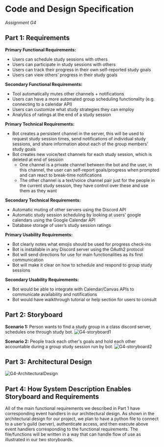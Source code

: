 # Code and Design Specification
_Assignment G4_

## Part 1: Requirements

**Primary Functional Requirements:** 
  * Users can schedule study sessions with others 
  * Users can participate in study sessions with others
  * Users can track their progress in their own self-reported study goals
  * Users can view others’ progress in their study goals

**Secondary Functional Requirements:** 
* Tool automatically mutes other channels + notifications
* Users can have a more automated group scheduling functionality (e.g. connecting to a calendar API)
* Users can customize what study strategies they can employ
* Analytics of ratings at the end of a study session

**Primary Technical Requirements:**
* Bot creates a persistent channel in the server, this will be used to request study session times, send notifications of individual study sessions, and share information about each of the group members’ study goals
* Bot creates new voice/text channels for each study session, which is deleted at end of session
  * One channel is a private channel between the bot and the user, in this channel, the user can self-report goals/progress when prompted and can react to break-time notifications
  * The other channel is a text/voice channel pair just for the people in the current study session, they have control over these and use them as they want

**Secondary Technical Requirements:**
* Automatic muting of other servers using the Discord API
* Automatic study session scheduling by looking at users’ google calendars using the Google Calendar API
* Database storage of user’s study session ratings

**Primary Usability Requirements:**
* Bot clearly notes what emojis should be used for progress check-ins
* Bot is installable in any Discord server using the OAuth2 protocol
* Bot will send directions for use for main functionalities as its first communication
* Bot will make it clear on how to schedule and respond to group study sessions 

**Secondary Usability Requirements:**
* Bot would be able to integrate with Calendar/Canvas APIs to communicate availability and notifications
* Bot would have walkthrough tutorial or help section for users to consult


## Part 2: Storyboard

**Scenario 1:** Person wants to find a study group in a class discord server, schedules one through study bot.
![G4-storyboard1](/LALA/images/G4-storyboard1.PNG)

**Scenario 2:** People track each other's goals and hold each other accountable during a group study session run by bot. 
![G4-storyboard2](/LALA/images/G4-storyboard2.PNG)

## Part 3: Architectural Design
![G4-ArchitecturalDesign](/LALA/images/G4-ArchitecturalDesign.jpg)

## Part 4: How System Description Enables Storyboard and Requirements
All of the main functional requirements we described in Part 1 have corresponding event handlers in our architectural design. As shown in the architectural design for our project, we plan to have a python file to connect to a user’s guild (server), authenticate access, and then execute above event handlers corresponding to the functional requirements. The file/functions will be written in a way that can handle flow of use as illustrated in our two storyboards.
